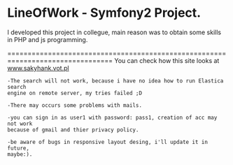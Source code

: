 LineOfWork - Symfony2 Project.
================================================================================

I developed this project in collegue, main reason was to obtain some skills in 
PHP and js programming. 

================================================================================
You can check how this site looks at www.sakyhank.vot.pl
 
    -The search will not work, because i have no idea how to run Elastica search
    engine on remote server, my tries failed ;D

    -There may occurs some problems with mails.

    -you can sign in as user1 with password: pass1, creation of acc may not work
    because of gmail and thier privacy policy.

    -be aware of bugs in responsive layout desing, i'll update it in future, 
    maybe:). 